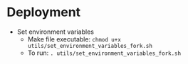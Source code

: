 # Deployment
* Set environment variables
    * Make file executable: `chmod u+x utils/set_environment_variables_fork.sh`
    * To run: `. utils/set_environment_variables_fork.sh`